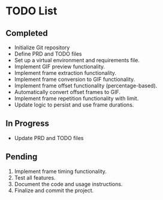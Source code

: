 # TODO List

## Completed
- Initialize Git repository
- Define PRD and TODO files
- Set up a virtual environment and requirements file.
- Implement GIF preview functionality.
- Implement frame extraction functionality.
- Implement frame conversion to GIF functionality.
- Implement frame offset functionality (percentage-based).
- Automatically convert offset frames to GIF.
- Implement frame repetition functionality with limit.
- Update logic to persist and use frame durations.

## In Progress
- Update PRD and TODO files

## Pending
1. Implement frame timing functionality.
2. Test all features.
3. Document the code and usage instructions.
4. Finalize and commit the project.